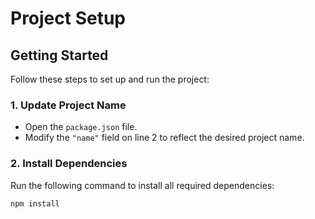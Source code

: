 # Project Setup

## Getting Started  

Follow these steps to set up and run the project:

### 1. Update Project Name  
- Open the `package.json` file.  
- Modify the `"name"` field on line 2 to reflect the desired project name.  

### 2. Install Dependencies  
Run the following command to install all required dependencies:  
```sh
npm install
